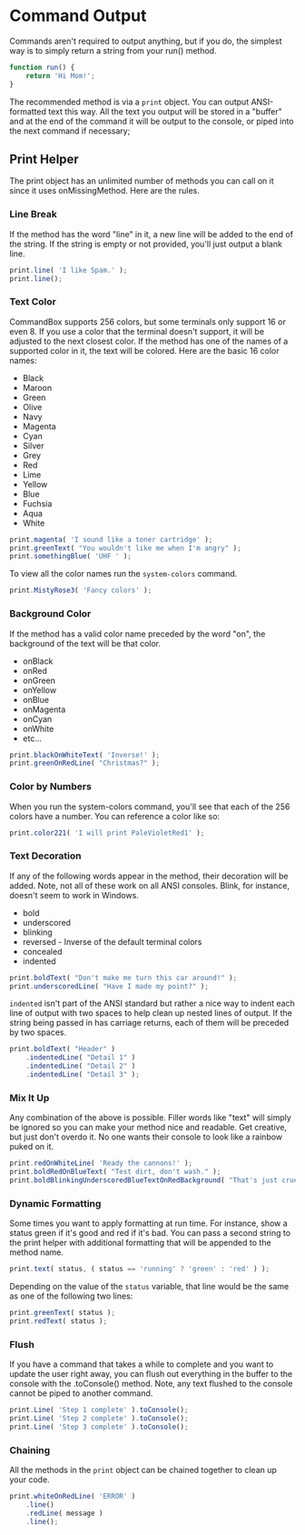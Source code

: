 # Command Output

Commands aren't required to output anything, but if you do, the simplest way is to simply return a string from your run\(\) method.

```javascript
function run() {
    return 'Hi Mom!';
}
```

The recommended method is via a `print` object. You can output ANSI-formatted text this way. All the text you output will be stored in a "buffer" and at the end of the command it will be output to the console, or piped into the next command if necessary;

## Print Helper

The print object has an unlimited number of methods you can call on it since it uses onMissingMethod. Here are the rules.

### Line Break

If the method has the word "line" in it, a new line will be added to the end of the string. If the string is empty or not provided, you'll just output a blank line.

```javascript
print.line( 'I like Spam.' );
print.line();
```

### Text Color <a id="text-color"></a>

CommandBox supports 256 colors, but some terminals only support 16 or even 8. If you use a color that the terminal doesn't support, it will be adjusted to the next closest color. If the method has one of the names of a supported color in it, the text will be colored. Here are the basic 16 color names:

* Black
* Maroon
* Green
* Olive
* Navy
* Magenta
* Cyan
* Silver
* Grey
* Red
* Lime
* Yellow
* Blue
* Fuchsia
* Aqua
* White

```javascript
print.magenta( 'I sound like a toner cartridge' );
print.greenText( "You wouldn't like me when I'm angry" );
print.somethingBlue( 'UHF ' );
```

To view all the color names run the `system-colors` command.

```javascript
print.MistyRose3( 'Fancy colors' );
```

### Background Color <a id="background-color"></a>

If the method has a valid color name preceded by the word "on", the background of the text will be that color.

* onBlack
* onRed
* onGreen
* onYellow
* onBlue
* onMagenta
* onCyan
* onWhite
* etc...

```javascript
print.blackOnWhiteText( 'Inverse!' );
print.greenOnRedLine( "Christmas?" );
```

### Color by Numbers <a id="color-by-numbers"></a>

When you run the system-colors command, you'll see that each of the 256 colors have a number. You can reference a color like so:

```javascript
print.color221( 'I will print PaleVioletRed1' );
```

### Text Decoration <a id="text-decoration"></a>

If any of the following words appear in the method, their decoration will be added. Note, not all of these work on all ANSI consoles. Blink, for instance, doesn't seem to work in Windows.

* bold
* underscored
* blinking
* reversed - Inverse of the default terminal colors
* concealed
* indented

```javascript
print.boldText( "Don't make me turn this car around!" );
print.underscoredLine( "Have I made my point?" );
```

`indented` isn't part of the ANSI standard but rather a nice way to indent each line of output with two spaces to help clean up nested lines of output. If the string being passed in has carriage returns, each of them will be preceded by two spaces.

```javascript
print.boldText( "Header" )
    .indentedLine( "Detail 1" )
    .indentedLine( "Detail 2" )
    .indentedLine( "Detail 3" );
```

### Mix It Up

Any combination of the above is possible. Filler words like "text" will simply be ignored so you can make your method nice and readable. Get creative, but just don't overdo it. No one wants their console to look like a rainbow puked on it.

```javascript
print.redOnWhiteLine( 'Ready the cannons!' );
print.boldRedOnBlueText( "Test dirt, don't wash." );
print.boldBlinkingUnderscoredBlueTextOnRedBackground( "That's just cruel" );
```

### Dynamic Formatting

Some times you want to apply formatting at run time. For instance, show a status green if it's good and red if it's bad. You can pass a second string to the print helper with additional formatting that will be appended to the method name.

```javascript
print.text( status, ( status == 'running' ? 'green' : 'red' ) );
```

Depending on the value of the `status` variable, that line would be the same as one of the following two lines:

```javascript
print.greenText( status );
print.redText( status );
```

### Flush

If you have a command that takes a while to complete and you want to update the user right away, you can flush out everything in the buffer to the console with the .toConsole\(\) method. Note, any text flushed to the console cannot be piped to another command.

```javascript
print.Line( 'Step 1 complete' ).toConsole();
print.Line( 'Step 2 complete' ).toConsole();
print.Line( 'Step 3 complete' ).toConsole();
```

### Chaining

All the methods in the `print` object can be chained together to clean up your code.

```javascript
print.whiteOnRedLine( 'ERROR' )
    .line()
    .redLine( message )
    .line();
```

